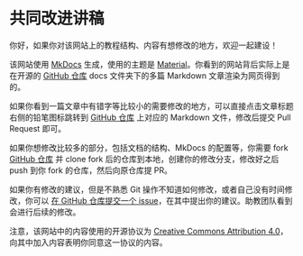 # 共同改进讲稿

你好，如果你对该网站上的教程结构、内容有想修改的地方，欢迎一起建设！

该网站使用 [MkDocs](https://www.mkdocs.org) 生成，使用的主题是 [Material](https://github.com/squidfunk/mkdocs-material)。你看到的网站背后实际上是在开源的 [GitHub 仓库](https://github.com/thu-flutter-dev/book) docs 文件夹下的多篇 Markdown 文章渲染为网页得到的。

如果你看到一篇文章中有错字等比较小的需要修改的地方，可以直接点击文章标题右侧的铅笔图标跳转到 [GitHub 仓库](https://github.com/thu-flutter-dev/book) 上对应的 Markdown 文件，修改后提交 Pull Request 即可。

如果你想修改比较多的部分，包括文档的结构、MkDocs 的配置等，你需要 fork [GitHub 仓库](https://github.com/thu-flutter-dev/book) 并 clone fork 后的仓库到本地，创建你的修改分支，修改好之后 push 到你 fork 的仓库，然后向原仓库提 PR。

如果你有修改的建议，但是不熟悉 Git 操作不知道如何修改，或者自己没有时间修改，你可以 [在 GitHub 仓库提交一个 issue](https://github.com/thu-flutter-dev/book/issues/new)，在其中提出你的建议。助教团队看到会进行后续的修改。

注意，该网站中的内容使用的开源协议为 [Creative Commons Attribution 4.0](https://github.com/thu-flutter-dev/book/blob/main/LICENSE)，向其中加入内容表明你同意这一协议的内容。
